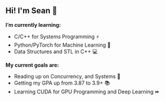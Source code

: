 ## Hi! I'm Sean 🌊

**I’m currently learning:** 
  - C/C++ for Systems Programming ⚡
  - Python/PyTorch for Machine Learning 🧠
  - Data Structures and STL in C++ 💻

**My current goals are:**
  - Reading up on Concurrency, and Systems 🧪
  - Getting my GPA up from 3.87 to 3.9+ 📚
  - Learning CUDA for GPU Programming and Deep Learning ⏩

